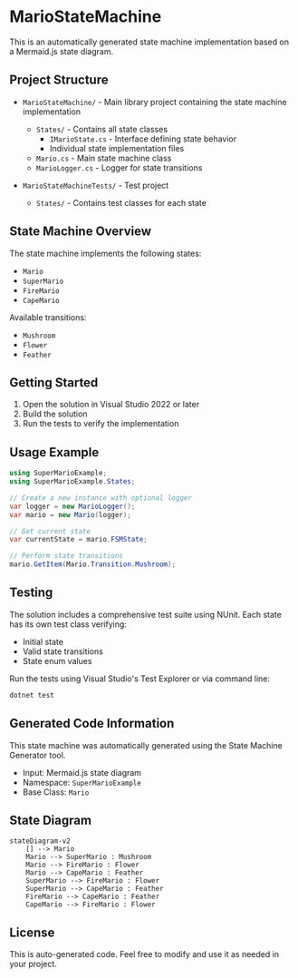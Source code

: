 # MarioStateMachine

This is an automatically generated state machine implementation based on a Mermaid.js state diagram.

## Project Structure

- `MarioStateMachine/` - Main library project containing the state machine implementation
  - `States/` - Contains all state classes
    - `IMarioState.cs` - Interface defining state behavior
    - Individual state implementation files
  - `Mario.cs` - Main state machine class
  - `MarioLogger.cs` - Logger for state transitions

- `MarioStateMachineTests/` - Test project
  - `States/` - Contains test classes for each state

## State Machine Overview

The state machine implements the following states:
- `Mario`
- `SuperMario`
- `FireMario`
- `CapeMario`

Available transitions:
- `Mushroom`
- `Flower`
- `Feather`

## Getting Started

1. Open the solution in Visual Studio 2022 or later
2. Build the solution
3. Run the tests to verify the implementation

## Usage Example

```csharp
using SuperMarioExample;
using SuperMarioExample.States;

// Create a new instance with optional logger
var logger = new MarioLogger();
var mario = new Mario(logger);

// Get current state
var currentState = mario.FSMState;

// Perform state transitions
mario.GetItem(Mario.Transition.Mushroom);
```

## Testing

The solution includes a comprehensive test suite using NUnit. Each state has its own test class verifying:
- Initial state
- Valid state transitions
- State enum values

Run the tests using Visual Studio's Test Explorer or via command line:
```bash
dotnet test
```

## Generated Code Information

This state machine was automatically generated using the State Machine Generator tool.
- Input: Mermaid.js state diagram
- Namespace: `SuperMarioExample`
- Base Class: `Mario`

## State Diagram

```mermaid
stateDiagram-v2
    [] --> Mario
    Mario --> SuperMario : Mushroom
    Mario --> FireMario : Flower
    Mario --> CapeMario : Feather
    SuperMario --> FireMario : Flower
    SuperMario --> CapeMario : Feather
    FireMario --> CapeMario : Feather
    CapeMario --> FireMario : Flower

```

## License

This is auto-generated code. Feel free to modify and use it as needed in your project.
